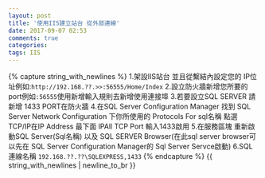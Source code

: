 ```yaml
---
layout: post
title: '使用IIS建立站台 從外部連線'
date: 2017-09-07 02:53
comments: true
categories:
tags: IIS
---
```


{% capture string_with_newlines %}
1.架設IIS站台 並且從繫結內設定您的 IP位址例如:`http://192.168.??.>>:56555/Home/Index`
2.設立防火牆新增您所要的port例如`:56555`使用新增輸入規則去新增使用連接埠
3.若要設立SQL SERVER 請新增 1433 PORT在防火牆
4.在SQL Server Configuration Manager 找到 SQL Server Network Configuration 下你所使用的 Protocols For sql名稱 點選TCP/IP在IP Address 最下面	IPAll TCP Port 輸入1433啟用
5.在服務區塊 重新啟動SQL Server(Sql名稱) 以及 SQL SERVER Browser(在此sql server browser可以先在	SQL Server Configuration Manager的 Sql Server Servce啟動)
6.SQL 連線名稱 `192.168.??.??\SQLEXPRESS,1433`
{% endcapture %}
{{ string_with_newlines | newline_to_br }}